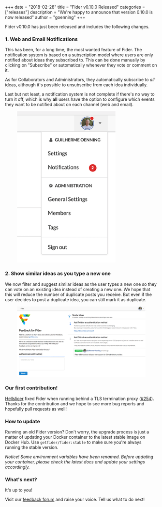 +++
date = "2018-02-28"
title = "Fider v0.10.0 Released"
categories = ["releases"]
description = "We're happy to announce that version 0.10.0 is now released"
author = "goenning"
+++

Fider v0.10.0 has just been released and includes the following changes.

### 1. Web and Email Notifications

This has been, for a long time, the most wanted feature of Fider. The notification system is based on a subscription model where users are only notified about ideas they subscribed to. This can be done manually by clicking on "Subscribe" or automatically whenever they vote or comment on it.

As for Collaborators and Administrators, they automatically subscribe to *all* ideas, although it's possible to unsubscribe from each idea individually.

Last but not least, a notification system is not complete if there's no way to turn it off, which is why **all** users have the option to configure which events they want to be notified about on each channel (web and email).

<figure>
  <img src="/images/blog/notifications-menu.png" />
</figure>

### 2. Show similar ideas as you type a new one

We now filter and suggest similar ideas as the user types a new one so they can vote on an existing idea instead of creating a new one. We hope that this will reduce the number of duplicate posts you receive. But even if the user decides to post a duplicate idea, you can still mark it as duplicate.

<figure>
  <img src="/images/blog/search-similar.png" />
</figure>

### Our first contribution!

[Hellslicer](https://github.com/Hellslicer) fixed Fider when running behind a TLS termination proxy ([#254](https://github.com/getfider/fider/pull/254)). Thanks for the contribution and we hope to see more bug reports and hopefully pull requests as well!

### How to update

Running an old Fider version? Don't worry, the upgrade process is just a matter of updating your Docker container to the latest stable image on Docker Hub. Use <code>getfider/fider:stable</code> to make sure you're always running the stable version.

*Notice! Some environment variables have been renamed. Before updating your container, please check the latest docs and update your settings accordingly.*

### What's next?

It's up to you!

Visit our [feedback forum](https://feedback.fider.io/) and raise your voice. Tell us what to do next!